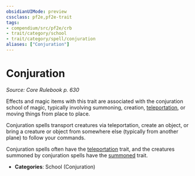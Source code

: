 ```yaml
---
obsidianUIMode: preview
cssclass: pf2e,pf2e-trait
tags:
- compendium/src/pf2e/crb
- trait/category/school
- trait/category/spell/conjuration
aliases: ["Conjuration"]
---
```

# Conjuration  
*Source: Core Rulebook p. 630*  

Effects and magic items with this trait are associated with the conjuration school of magic, typically involving summoning, creation, [teleportation](teleportation.md "Teleportation Effect Trait"), or moving things from place to place.

Conjuration spells transport creatures via teleportation, create an object, or bring a creature or object from somewhere else (typically from another plane) to follow your commands.

Conjuration spells often have the [teleportation](teleportation.md "Teleportation Effect Trait") trait, and the creatures summoned by conjuration spells have the [summoned](summoned.md "Summoned Creature Trait") trait.

- **Categories**: School (Conjuration)